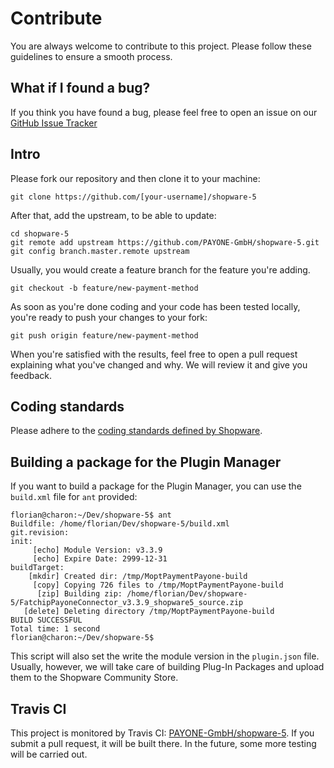 # Contribute

You are always welcome to contribute to this project. Please follow these guidelines to ensure a smooth process.

## What if I found a bug?

If you think you have found a bug, please feel free to open an issue on our [GitHub Issue Tracker](https://github.com/PAYONE-GmbH/shopware-5/issues)

## Intro

Please fork our repository and then clone it to your machine:

    git clone https://github.com/[your-username]/shopware-5

After that, add the upstream, to be able to update:

    cd shopware-5
    git remote add upstream https://github.com/PAYONE-GmbH/shopware-5.git
    git config branch.master.remote upstream

Usually, you would create a feature branch for the feature you're adding.

    git checkout -b feature/new-payment-method

As soon as you're done coding and your code has been tested locally, you're ready to push your changes to your fork:

    git push origin feature/new-payment-method

When you're satisfied with the results, feel free to open a pull request explaining what you've changed and why. We will review it and give you feedback.

## Coding standards

Please adhere to the [coding standards defined by Shopware](https://github.com/shopware/shopware/blob/5.2/CONTRIBUTING.md#coding-standards).

## Building a package for the Plugin Manager

If you want to build a package for the Plugin Manager, you can use the `build.xml` file for `ant` provided:

    florian@charon:~/Dev/shopware-5$ ant
    Buildfile: /home/florian/Dev/shopware-5/build.xml
    git.revision:
    init:
         [echo] Module Version: v3.3.9
         [echo] Expire Date: 2999-12-31
    buildTarget:
        [mkdir] Created dir: /tmp/MoptPaymentPayone-build
         [copy] Copying 726 files to /tmp/MoptPaymentPayone-build
          [zip] Building zip: /home/florian/Dev/shopware-5/FatchipPayoneConnector_v3.3.9_shopware5_source.zip
       [delete] Deleting directory /tmp/MoptPaymentPayone-build
    BUILD SUCCESSFUL
    Total time: 1 second
    florian@charon:~/Dev/shopware-5$    

This script will also set the write the module version in the `plugin.json` file. Usually, however, we will take care of building Plug-In Packages and upload them to the Shopware Community Store.

## Travis CI

This project is monitored by Travis CI: [PAYONE-GmbH/shopware-5](https://travis-ci.org/PAYONE-GmbH/shopware-5). If you submit a pull request, it will be built there. In the future, some more testing will be carried out.

